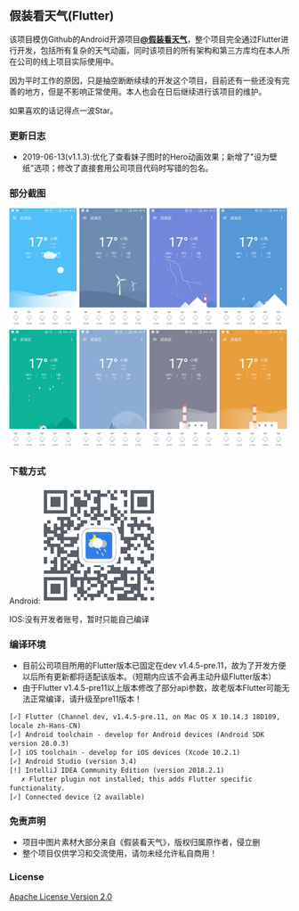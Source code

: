 ## 假装看天气(Flutter) ##

该项目模仿Github的Android开源项目[**@假装看天气**](https://github.com/li-yu/FakeWeather)，整个项目完全通过Flutter进行开发，包括所有复杂的天气动画，同时该项目的所有架构和第三方库均在本人所在公司的线上项目实际使用中。

因为平时工作的原因，只是抽空断断续续的开发这个项目，目前还有一些还没有完善的地方，但是不影响正常使用。本人也会在日后继续进行该项目的维护。

如果喜欢的话记得点一波Star。

### 更新日志 ###
+ 2019-06-13(v1.1.3):优化了查看妹子图时的Hero动画效果；新增了"设为壁纸"选项；修改了直接套用公司项目代码时写错的包名。

### 部分截图 ###
<img src="screenshot/1.jpg" width="24%"/><img width="1%"/><img src="screenshot/2.jpg" width="24%"/><img width="1%"/><img src="screenshot/3.jpg" width="24%"/><img width="1%"/><img src="screenshot/4.jpg" width="24%"/>
<img src="screenshot/5.jpg" width="24%"/><img width="1%"/><img src="screenshot/6.jpg" width="24%"/><img width="1%"/><img src="screenshot/7.jpg" width="24%"/><img width="1%"/><img src="screenshot/8.jpg" width="24%"/>

### 下载方式 ###
Android:<img src="qrcode/android.png"/>

IOS:没有开发者账号，暂时只能自己编译

### 编译环境 ###
+ 目前公司项目所用的Flutter版本已固定在dev v1.4.5-pre.11，故为了开发方便以后所有更新都将适配该版本。（短期内应该不会再主动升级Flutter版本）
+ 由于Flutter v1.4.5-pre11以上版本修改了部分api参数，故老版本Flutter可能无法正常编译，请升级至pre11版本！
 ```
[✓] Flutter (Channel dev, v1.4.5-pre.11, on Mac OS X 10.14.3 18D109, locale zh-Hans-CN)
[✓] Android toolchain - develop for Android devices (Android SDK version 28.0.3)
[✓] iOS toolchain - develop for iOS devices (Xcode 10.2.1)
[✓] Android Studio (version 3.4)
[!] IntelliJ IDEA Community Edition (version 2018.2.1)
    ✗ Flutter plugin not installed; this adds Flutter specific functionality.
[✓] Connected device (2 available)
```

### 免责声明 ###

- 项目中图片素材大部分来自《假装看天气》，版权归属原作者，侵立删
- 整个项目仅供学习和交流使用，请勿未经允许私自商用！

### License ###
[Apache License
Version 2.0](https://github.com/hahafather007/flutter_weather/blob/master/LICENSE)
